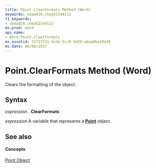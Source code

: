 ```yaml
---
title: Point.ClearFormats Method (Word)
keywords: vbawd10.chm262144112
f1_keywords:
- vbawd10.chm262144112
ms.prod: word
api_name:
- Word.Point.ClearFormats
ms.assetid: 31717f21-5cda-5cc0-5d20-a6aa0ba29a30
ms.date: 06/08/2017
---
```



# Point.ClearFormats Method (Word)

Clears the formatting of the object.


## Syntax

 _expression_ . **ClearFormats**

 _expression_ A variable that represents a **[Point](Word.Point.md)** object.


## See also


#### Concepts


[Point Object](Word.Point.md)

